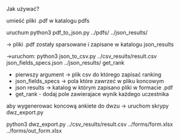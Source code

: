 Jak używać?

umieść pliki .pdf w katalogu pdfs

uruchum python3 pdf_to_json.py ../pdfs/ ../json_results/

-> pliki .pdf zostały sparsowane i zapisane w katalogu json_results

->uruchom: python3 json_to_csv.py ../csv_results/result.csv json_fields_specs.json ../json_results/ get_rank

- pierwszy argument -> plik csv do którego zapisać ranking
- json_fields_specs -> pola które zawrzeć w pliku koncowym
- json results -> katalog w którym zapisano pliki w formacie .pdf
- get_rank - dodaj pole zawierajace wynik każdego uczestnika

aby wygenerowac koncową ankiete do dwzu -> uruchom skrypy dwz_export.py

python3 dwz_export.py ../csv_results/result.csv ../forms/form.xlsx ../forms/out_form.xlsx
